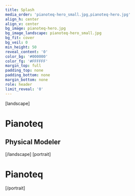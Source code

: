 ```yaml
---
title: Splash
media_order: 'pianoteq-hero_small.jpg,pianoteq-hero.jpg'
align_h: center
align_v: center
bg_image: pianoteq-hero.jpg
bg_image_landscape: pianoteq-hero_small.jpg
bg_fit: cover
bg_veil: 0
min_height: 50
reveal_content: '0'
color_bg: '#000000'
color_fg: '#FFFFFF'
margin_top: full
padding_top: none
padding_bottom: none
margin_bottom: none
role: header
limit_reveal: '0'
---
```


[landscape]
# Pianoteq
## Physical Modeler
[/landscape]
[portrait]
# Pianoteq
[/portrait]

